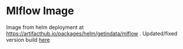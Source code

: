 # Mlflow Image

Image from helm deployment at https://artifacthub.io/packages/helm/getindata/mlflow . Updated/fixed version build [here](https://gitlab.com/dsd4/seldon_api_deploy/mlflow/-/tree/main/mlflow) 


